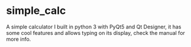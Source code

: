 # simple_calc
A simple calculator I built in python 3 with PyQt5 and Qt Designer, it has some cool features and allows typing on its display, check the manual for more info.
